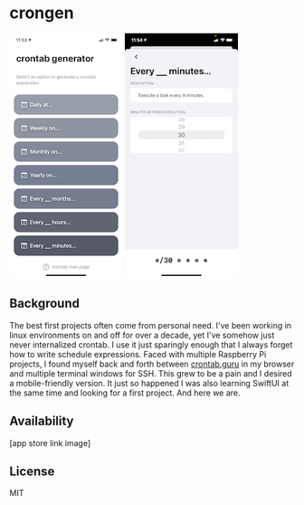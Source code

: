 # crongen
![](https://github.com/rycolos/crongen/blob/master/Images/screen1_small.png)
![](https://github.com/rycolos/crongen/blob/master/Images/screen3_small.png)

## Background
The best first projects often come from personal need. I've been working in linux environments on and off for over a decade, yet I've somehow just never internalized crontab. I use it just sparingly enough that I always forget how to write schedule expressions. Faced with multiple Raspberry Pi projects, I found myself back and forth between [crontab.guru](https://crontab.guru) in my browser and multiple terminal windows for SSH. This grew to be a pain and I desired a mobile-friendly version. It just so happened I was also learning SwiftUI at the same time and looking for a first project. And here we are.

## Availability
[app store link image]

## License
MIT
